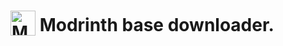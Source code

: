 <h1> 
  <img src='https://docs.modrinth.com/img/logo.svg'
       alt='Modrinth icon'
       width='40'
       height='40'
       align='Absbottom'> Modrinth base downloader.
</h1>
